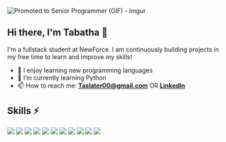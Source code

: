 ![Promoted to Senior Programmer (GIF) - Imgur](https://user-images.githubusercontent.com/106984127/188767721-15894feb-baac-4e21-9025-81696c9dd64c.gif)




## Hi there, I'm Tabatha 👋

I'm a fullstack student at NewForce. I am continuously building projects in my free time to learn and improve my skills!

- 🌱 I enjoy learning new programming languages
- 🔭 I’m currently learning Python
- 📫 How to reach me: [**Taslater00@gmail.com**](gmail.com) OR [**LinkedIn**](https://linkedin.com)


## Skills ⚡

![](https://img.shields.io/badge/HTML5-E34F26?style=for-the-badge&logo=html5&logoColor=white)
![](https://img.shields.io/badge/CSS3-1572B6?style=for-the-badge&logo=css3&logoColor=white)
![](https://img.shields.io/badge/Sass-CC6699?style=for-the-badge&logo=sass&logoColor=white)
![](https://img.shields.io/badge/JavaScript-F7DF1E?style=for-the-badge&logo=javascript&logoColor=black)
![](https://img.shields.io/badge/React-20232A?style=for-the-badge&logo=react&logoColor=61DAFB)
![](https://img.shields.io/badge/Styled%20Components-d06ebe?style=for-the-badge&logo=styled-components&logoColor=white)
![](https://img.shields.io/badge/.NETCore-404D59?style=for-the-badge)
![](https://img.shields.io/badge/SQL-1572B6?style=for-the-badge)
![](https://img.shields.io/badge/Node.js-43853D?style=for-the-badge&logo=node.js&logoColor=white)
![](https://img.shields.io/badge/C%20Sharp-E34F26?style=for-the-badge)
![](https://img.shields.io/badge/MS%20Azure-1572B6?style=for-the-badge)


<!--
**TabathaSlater/TabathaSlater** is a ✨ _special_ ✨ repository because its `README.md` (this file) appears on your GitHub profile.

Here are some ideas to get you started:

- 🔭 I’m currently working on ...
- 🌱 I’m currently learning ...
- 👯 I’m looking to collaborate on ...
- 🤔 I’m looking for help with ...
- 💬 Ask me about ...
- 📫 How to reach me: ...
- 😄 Pronouns: ...
- ⚡ Fun fact: ...
-->
